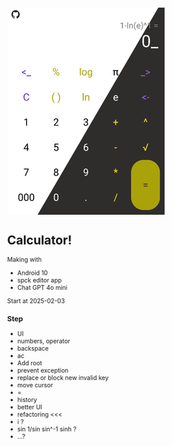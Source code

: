 ![screenshot](image/screenshot_calculator-480.webp)

# Calculator!

Making with
- Android 10
- spck editor app
- Chat GPT 4o mini

Start at 2025-02-03

### Step
- UI
- numbers, operator
- backspace
- ac
- Add root
- prevent exception
- replace or block new invalid key
- move cursor
- =
- history
- better UI 
- refactoring <<<
- i ?
- sin 1/sin sin^-1 sinh ?
- ...?